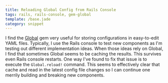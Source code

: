 ```yaml
---
title: Reloading Global Config from Rails Console
tags: rails, rails-console, gem-global
template: /base.jade
category: snippet
---
```


I find the [Global](https://github.com/railsware/global) gem very useful for storing configurations in easy-to-edit YAML files. Typically, I use the Rails console to test new components as I'm testing out different implementation ideas. When those ideas rely on Global, I find that sometimes Global seems to be caching the results. This survives even Rails console restarts. One way I've found to fix that issue is to execute the `Global.reload!` command. This seems to effectively clear that cache and read in the latest config file changes so I can continue one merrily building and breaking new components.
